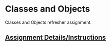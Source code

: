 # Classes and Objects
Classes and Objects refresher assignment.

## [Assignment Details/Instructions](./assignmentInstructions)
